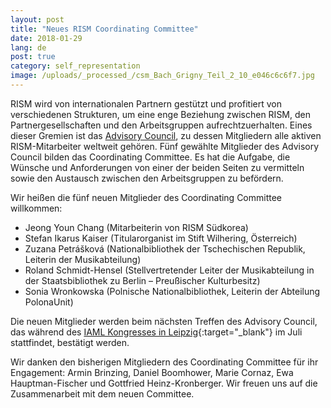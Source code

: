 ```yaml
---
layout: post
title: "Neues RISM Coordinating Committee"
date: 2018-01-29
lang: de
post: true
category: self_representation
image: /uploads/_processed_/csm_Bach_Grigny_Teil_2_10_e046c6c6f7.jpg
---
```



RISM wird von internationalen Partnern gestützt und profitiert von verschiedenen Strukturen, um eine enge Beziehung zwischen RISM, den Partnergesellschaften und den Arbeitsgruppen aufrechtzuerhalten. Eines dieser Gremien ist das [Advisory Council](/de/unternehmen/internationale-partner.html "Opens internal link in current window"), zu dessen Mitgliedern alle aktiven RISM-Mitarbeiter weltweit gehören. Fünf gewählte Mitglieder des Advisory Council bilden das Coordinating Committee. Es hat die Aufgabe, die Wünsche und Anforderungen von einer der beiden Seiten zu vermitteln sowie den Austausch zwischen den Arbeitsgruppen zu befördern.

Wir heißen die fünf neuen Mitglieder des Coordinating Committee willkommen:

- Jeong Youn Chang (Mitarbeiterin von RISM Südkorea)
- Stefan Ikarus Kaiser (Titularorganist im Stift Wilhering, Österreich)
- Zuzana Petrášková (Nationalbibliothek der Tschechischen Republik, Leiterin der Musikabteilung)
- Roland Schmidt-Hensel (Stellvertretender Leiter der Musikabteilung in der Staatsbibliothek zu Berlin – Preußischer Kulturbesitz)
- Sonia Wronkowska (Polnische Nationalbibliothek, Leiterin der Abteilung PolonaUnit)

Die neuen Mitglieder werden beim nächsten Treffen des Advisory Council, das während des [IAML Kongresses in Leipzig](http://www.iaml.info/congresses/2018-leipzig){:target="_blank"} im Juli stattfindet, bestätigt werden.

Wir danken den bisherigen Mitgliedern des Coordinating Committee für ihr Engagement: Armin Brinzing, Daniel Boomhower, Marie Cornaz, Ewa Hauptman-Fischer und Gottfried Heinz-Kronberger. Wir freuen uns auf die Zusammenarbeit mit dem neuen Committee.

<script type="text/javascript">var switchTo5x=true;</script><script type="text/javascript" src="http://w.sharethis.com/button/buttons.js"></script><script type="text/javascript">stLight.options({publisher: "9b601438-1ce1-49d8-bfd7-9cff5df54c17", doNotHash: false, doNotCopy: false, hashAddressBar: false});</script>